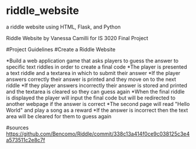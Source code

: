 # riddle_website
a riddle website using HTML, Flask, and Python

Riddle Website by Vanessa Camilli for IS 3020 Final Project

#Project Guidelines
#Create a Riddle Website 

*Build a web application game that asks players to guess the answer to specific text riddles in order to create a final code
*The player is presented a text riddle and a textarea in which to submit their answer
*If the player answers correctly their answer is printed and they move on to the next riddle
*If they player answers incorrectly their answer is stored and printed and the textarea is cleared so they can guess again
*When the final riddle is displayed the player will input the final code but will be redirected to another webpage if the answer is correct
*The second page will read "Hello World" and play a song as a reward
*If the answer is incorrect then the text area will be cleared for them to guess again

#sources
https://github.com/Bencomo/Riddle/commit/338c13a414f0ce9c038125c3e4a573511c2e8c7f